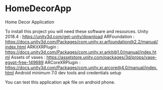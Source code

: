 # HomeDecorApp
Home Decor Application


To install this project you will need these software and resources.
Unity 2018.4 : https://unity3d.com/get-unity/download
ARFoundation : https://docs.unity3d.com/Packages/com.unity.xr.arfoundation@2.2/manual/index.html
ARKitXRPlugin : https://docs.unity3d.com/Packages/com.unity.xr.arkit@1.0/manual/index.html
Assets of vases : https://assetstore.unity.com/packages/3d/props/vase-egypt-free-149689
ARCoreXRPlugin : https://docs.unity3d.com/Packages/com.unity.xr.arcore@4.0/manual/index.html
Android minimum 7.0 dev tools and credentials setup

You can test this application apk file on android phone.

